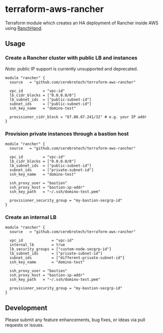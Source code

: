 # terraform-aws-rancher

Terraform module which creates an HA deployment of Rancher inside AWS using [RanchHand](https://github.com/dominodatalab/ranchhand).

## Usage

### Create a Rancher cluster with public LB and instances

_Note:_ public IP support is currently unsupported and deprecated.

```hcl
module "rancher" {
  source   = "github.com/cerebrotech/terraform-aws-rancher"

  vpc_id         = "vpc-id"
  lb_cidr_blocks = ["0.0.0.0/0"]
  lb_subnet_ids  = ["public-subnet-id"]
  subnet_ids     = ["public-subnet-id"]
  ssh_key_name   = "domino-test"

  provisioner_cidr_block = "67.80.87.241/32" # e.g. your IP addr
}
```

### Provision private instances through a bastion host

```hcl
module "rancher" {
  source   = "github.com/cerebrotech/terraform-aws-rancher"

  vpc_id         = "vpc-id"
  lb_cidr_blocks = ["0.0.0.0/0"]
  lb_subnet_ids  = ["public-subnet-id"]
  subnet_ids     = ["private-subnet-id"]
  ssh_key_name   = "domino-test"

  ssh_proxy_user = "bastion"
  ssh_proxy_host = "bastion-ip-addr"
  ssh_key_path   = "~/.ssh/domino-test.pem"

  provisioner_security_group = "my-bastion-secgrp-id"
}
```

### Create an internal LB

```hcl
module "rancher" {
  source   = "github.com/cerebrotech/terraform-aws-rancher"

  vpc_id             = "vpc-id"
  internal_lb        = true
  lb_security_groups = ["custom-node-secgrp-id"]
  lb_subnet_ids      = ["private-subnet-id"]
  subnet_ids         = ["different-private-subnet-id"]
  ssh_key_name       = "domino-test"

  ssh_proxy_user = "bastion"
  ssh_proxy_host = "bastion-ip-addr"
  ssh_key_path   = "~/.ssh/domino-test.pem"

  provisioner_security_group = "my-bastion-secgrp-id"
}
```

## Development
Please submit any feature enhancements, bug fixes, or ideas via pull requests or issues.

